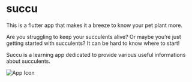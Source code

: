# succu
This is a flutter app that makes it a breeze to know your pet plant more.

Are you struggling to keep your succulents alive? Or maybe you’re just getting started with succulents? It can be hard to know where to start!

Succu is a learning app dedicated to provide various useful informations about succulents.

![App Icon]("https://github.com/Fherlaban/succu/blob/master/UI%20Design/Logo.png")

